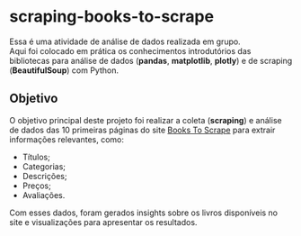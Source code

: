 # scraping-books-to-scrape

Essa é uma atividade de análise de dados realizada em grupo.  
Aqui foi colocado em prática os conhecimentos introdutórios das bibliotecas para análise de dados (**pandas**, **matplotlib**, **plotly**) e de scraping (**BeautifulSoup**) com Python.  

## Objetivo  
O objetivo principal deste projeto foi realizar a coleta (**scraping**) e análise de dados das 10 primeiras páginas do site [Books To Scrape](https://books.toscrape.com) para extrair informações relevantes, como:  
- Títulos;  
- Categorias;
- Descrições;
- Preços;
- Avaliações.   

Com esses dados, foram gerados insights sobre os livros disponíveis no site e visualizações para apresentar os resultados.
